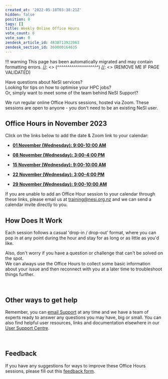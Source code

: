 ```yaml
---
created_at: '2022-05-18T03:38:21Z'
hidden: false
position: 0
tags: []
title: Weekly Online Office Hours
vote_count: 0
vote_sum: 0
zendesk_article_id: 4830713922063
zendesk_section_id: 360000164635
---
```




[//]: <> (REMOVE ME IF PAGE VALIDATED)
[//]: <> (vvvvvvvvvvvvvvvvvvvv)
!!! warning
    This page has been automatically migrated and may contain formatting errors.
[//]: <> (^^^^^^^^^^^^^^^^^^^^)
[//]: <> (REMOVE ME IF PAGE VALIDATED)

Have questions about NeSI services?   
Looking for tips on how to optimise your HPC jobs?  
Or, simply want to meet some of the team behind NeSI Support?

We run regular online Office Hours sessions, hosted via Zoom. These
sessions are open to anyone - you don't need to be an existing NeSI
user.  
  

## **Office Hours in November 2023**

Click on the links below to add the date & Zoom link to your calendar:

-   [**01 November (Wednesday): 9:00-10:00
    AM**](https://calendar.google.com/calendar/event?action=TEMPLATE&tmeid=Nzh1bzhnazNnNGplaTV1YnJjZGlxMTBoNmEgY19oZW42cnIwMmV0MzlrYXQyaG11YW1pZG90c0Bn&tmsrc=c_hen6rr02et39kat2hmuamidots%40group.calendar.google.com)

-   [**08 November (Wednesday): 3:00-4:00
    PM**](https://calendar.google.com/calendar/event?action=TEMPLATE&tmeid=MmVnMGdzb2VtMzYxYnNxaWZicGo3dXQzOHAgY19oZW42cnIwMmV0MzlrYXQyaG11YW1pZG90c0Bn&tmsrc=c_hen6rr02et39kat2hmuamidots%40group.calendar.google.com)

-   [**15 November (Wednesday): 9:00-10:00
    AM**](https://calendar.google.com/calendar/event?action=TEMPLATE&tmeid=NmVwanFvaXJuMmtkbzNrbGZkcmIzdHRla3AgY19oZW42cnIwMmV0MzlrYXQyaG11YW1pZG90c0Bn&tmsrc=c_hen6rr02et39kat2hmuamidots%40group.calendar.google.com)

-   [**22 November (Wednesday): 3:00-4:00
    PM**](https://calendar.google.com/calendar/event?action=TEMPLATE&tmeid=NTZlbGplMnFmMGRyMjV2ODluYjhzdGpudDkgY19oZW42cnIwMmV0MzlrYXQyaG11YW1pZG90c0Bn&tmsrc=c_hen6rr02et39kat2hmuamidots%40group.calendar.google.com)

-   [**29 November (Wednesday): 9:00-10:00
    AM**](https://calendar.google.com/calendar/event?action=TEMPLATE&tmeid=MW5tbmZhNmk4YzMzdTFmN3BudmFwdjRqbWcgY19oZW42cnIwMmV0MzlrYXQyaG11YW1pZG90c0Bn&tmsrc=c_hen6rr02et39kat2hmuamidots%40group.calendar.google.com)

If you are unable to add an Office Hour session to your calendar through
these links, please email us at <training@nesi.org.nz> and we can send a
calendar invite directly to you.   
  

## **How Does It Work**

Each session follows a casual 'drop-in / drop-out' format, where you can
pop in at any point during the hour and stay for as long or as little as
you'd like. 

Also, don't worry if you have a question or challenge that can't be
solved on the spot.  
We can always use the Office Hours to collect some basic information
about your issue and then reconnect with you at a later time to
troubleshoot things further.

 

## **Other ways to get help**

Remember, you can [email Support](mailto:support@nesi.org.nz) at any
time and we have a team of experts ready to answer any questions you may
have, big or small. You can also find helpful user resources, links and
documentation elsewhere in our [User Support
Centre](https://support.nesi.org.nz/hc/en-gb).

 

## **Feedback**

If you have any suggestions for ways to improve these Office Hours
sessions, please fill out this [feedback
form](https://forms.gle/HELw73FpUQaTYBV6A).

 
